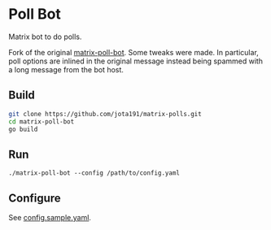 # Poll Bot

Matrix bot to do polls.

Fork of the original [matrix-poll-bot](https://github.com/babolivier/matrix-poll-bot/).
Some tweaks were made. In particular, poll options are inlined 
in the original message instead being spammed with a long message 
from the bot host.


## Build

```bash
git clone https://github.com/jota191/matrix-polls.git
cd matrix-poll-bot
go build
```

## Run

```
./matrix-poll-bot --config /path/to/config.yaml
```

## Configure

See [config.sample.yaml](/config.sample.yaml).
